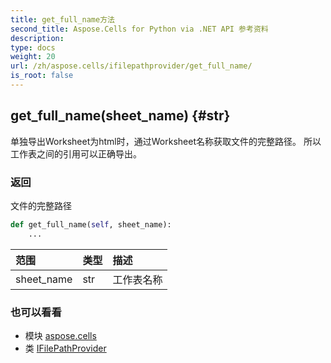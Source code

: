 ```yaml
---
title: get_full_name方法
second_title: Aspose.Cells for Python via .NET API 参考资料
description:
type: docs
weight: 20
url: /zh/aspose.cells/ifilepathprovider/get_full_name/
is_root: false
---
```

##  get_full_name(sheet_name) {#str}
单独导出Worksheet为html时，通过Worksheet名称获取文件的完整路径。
所以工作表之间的引用可以正确导出。


### 返回

文件的完整路径


```python
def get_full_name(self, sheet_name):
    ...
```


|范围|类型|描述|
| :- | :- | :- |
| sheet_name | str |工作表名称|



### 也可以看看
* 模块 [aspose.cells](../../)
* 类 [IFilePathProvider](/cells/python-net/zh/aspose.cells/ifilepathprovider)
